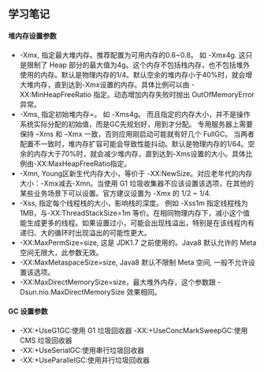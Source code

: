 ## 学习笔记

#### 堆内存设置参数 
* -Xmx, 指定最大堆内存。推荐配置为可用内存的0.6~0.8。 如 -Xmx4g. 这只是限制了 Heap 部分的最大值为4g。这个内存不包括栈内存，也不包括堆外使用的内存。默认是物理内存的1/4。默认空余的堆内存小于40%时，就会增大堆内存，直到达到-Xmx设置的内存。具体比例可以由 -XX:MinHeapFreeRatio 指定。动态增加内存失败时抛出 OutOfMemoryError 异常。
* -Xms, 指定初始堆内存=。 如 -Xms4g。 而且指定的内存大小，并不是操作系统实际分配的初始值，而是GC先规划好，用到才分配。 专用服务器上需要保持 –Xms 和 –Xmx 一致，否则应用刚启动可能就有好几个 FullGC。 当两者配置不一致时，堆内存扩容可能会导致性能抖动。默认是物理内存的1/64。空余的内存大于70%时，就会减少堆内存，直到达到-Xms设置的大小。具体比例由-XX:MaxHeapFreeRatio指定。
* -Xmn, Young区新生代内存大小，等价于 -XX:NewSize。对应老年代的内存大小：-Xmx减去-Xmn。当使用 G1 垃圾收集器不应该设置该选项，在其他的某些业务场景下可以设置。官方建议设置为 -Xmx 的 1/2 ~ 1/4.
* -Xss, 指定每个线程栈的大小，影响栈的深度。 例如 -Xss1m 指定线程栈为 1MB，与-XX:ThreadStackSize=1m 等价。在相同物理内存下，减小这个值能生成更多的线程。如果设置过小，可能会出现栈溢出，特别是在该线程内有递归、大的循环时出现溢出的可能性更大。
* -XX:MaxPermSize=size, 这是 JDK1.7 之前使用的。Java8 默认允许的 Meta空间无限大，此参数无效。
* -XX:MaxMetaspaceSize=size, Java8 默认不限制 Meta 空间, 一般不允许设置该选项。
* -XX:MaxDirectMemorySize=size，最大堆外内存，这个参数跟 -Dsun.nio.MaxDirectMemorySize 效果相同。

#### GC 设置参数
* -XX:+UseG1GC:使用 G1 垃圾回收器 
-XX:+UseConcMarkSweepGC:使用 CMS 垃圾回收器 
* -XX:+UseSerialGC:使用串行垃圾回收器 
* -XX:+UseParallelGC:使用并行垃圾回收器
